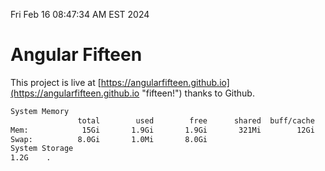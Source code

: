 Fri Feb 16 08:47:34 AM EST 2024

# Angular Fifteen


This project is live at [https://angularfifteen.github.io](https://angularfifteen.github.io "fifteen!") thanks to Github.

```bash
System Memory
               total        used        free      shared  buff/cache   available
Mem:            15Gi       1.9Gi       1.9Gi       321Mi        12Gi        13Gi
Swap:          8.0Gi       1.0Mi       8.0Gi
System Storage
1.2G	.
```
